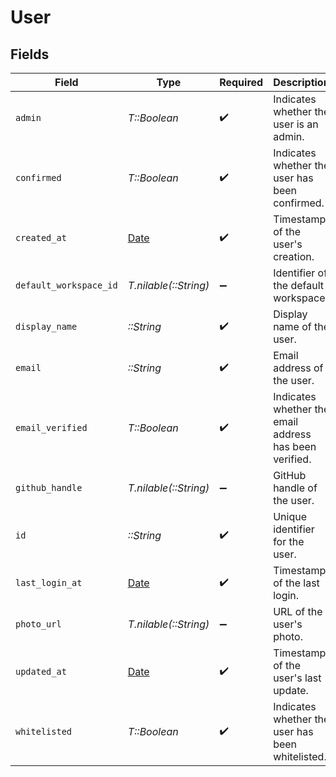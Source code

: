 # User


## Fields

| Field                                                                | Type                                                                 | Required                                                             | Description                                                          |
| -------------------------------------------------------------------- | -------------------------------------------------------------------- | -------------------------------------------------------------------- | -------------------------------------------------------------------- |
| `admin`                                                              | *T::Boolean*                                                         | :heavy_check_mark:                                                   | Indicates whether the user is an admin.                              |
| `confirmed`                                                          | *T::Boolean*                                                         | :heavy_check_mark:                                                   | Indicates whether the user has been confirmed.                       |
| `created_at`                                                         | [Date](https://ruby-doc.org/stdlib-2.6.1/libdoc/date/rdoc/Date.html) | :heavy_check_mark:                                                   | Timestamp of the user's creation.                                    |
| `default_workspace_id`                                               | *T.nilable(::String)*                                                | :heavy_minus_sign:                                                   | Identifier of the default workspace.                                 |
| `display_name`                                                       | *::String*                                                           | :heavy_check_mark:                                                   | Display name of the user.                                            |
| `email`                                                              | *::String*                                                           | :heavy_check_mark:                                                   | Email address of the user.                                           |
| `email_verified`                                                     | *T::Boolean*                                                         | :heavy_check_mark:                                                   | Indicates whether the email address has been verified.               |
| `github_handle`                                                      | *T.nilable(::String)*                                                | :heavy_minus_sign:                                                   | GitHub handle of the user.                                           |
| `id`                                                                 | *::String*                                                           | :heavy_check_mark:                                                   | Unique identifier for the user.                                      |
| `last_login_at`                                                      | [Date](https://ruby-doc.org/stdlib-2.6.1/libdoc/date/rdoc/Date.html) | :heavy_check_mark:                                                   | Timestamp of the last login.                                         |
| `photo_url`                                                          | *T.nilable(::String)*                                                | :heavy_minus_sign:                                                   | URL of the user's photo.                                             |
| `updated_at`                                                         | [Date](https://ruby-doc.org/stdlib-2.6.1/libdoc/date/rdoc/Date.html) | :heavy_check_mark:                                                   | Timestamp of the user's last update.                                 |
| `whitelisted`                                                        | *T::Boolean*                                                         | :heavy_check_mark:                                                   | Indicates whether the user has been whitelisted.                     |